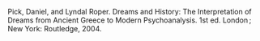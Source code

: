 Pick, Daniel, and Lyndal Roper. Dreams and History: The Interpretation of Dreams from Ancient Greece to Modern Psychoanalysis. 1st ed. London ; New York: Routledge, 2004.
